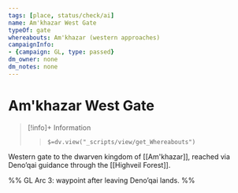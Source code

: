 ```yaml
---
tags: [place, status/check/ai]
name: Am'khazar West Gate
typeOf: gate
whereabouts: Am'khazar (western approaches)
campaignInfo:
- {campaign: GL, type: passed}
dm_owner: none
dm_notes: none
---
```

# Am'khazar West Gate
>[!info]+ Information  
>> `$=dv.view("_scripts/view/get_Whereabouts")`

Western gate to the dwarven kingdom of [[Am'khazar]], reached via Deno’qai guidance through the [[Highveil Forest]].

%%
GL Arc 3: waypoint after leaving Deno’qai lands.
%%
